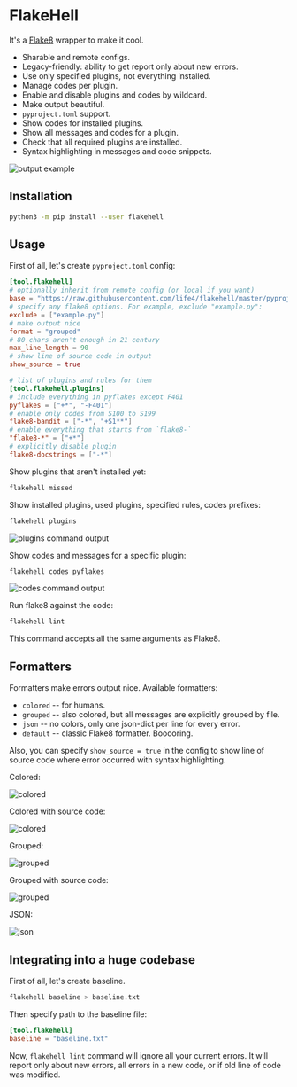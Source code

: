 # FlakeHell

It's a [Flake8](https://gitlab.com/pycqa/flake8) wrapper to make it cool.

+ Sharable and remote configs.
+ Legacy-friendly: ability to get report only about new errors.
+ Use only specified plugins, not everything installed.
+ Manage codes per plugin.
+ Enable and disable plugins and codes by wildcard.
+ Make output beautiful.
+ `pyproject.toml` support.
+ Show codes for installed plugins.
+ Show all messages and codes for a plugin.
+ Check that all required plugins are installed.
+ Syntax highlighting in messages and code snippets.

![output example](./assets/grouped.png)

## Installation

```bash
python3 -m pip install --user flakehell
```

## Usage

First of all, let's create `pyproject.toml` config:

```toml
[tool.flakehell]
# optionally inherit from remote config (or local if you want)
base = "https://raw.githubusercontent.com/life4/flakehell/master/pyproject.toml"
# specify any flake8 options. For example, exclude "example.py":
exclude = ["example.py"]
# make output nice
format = "grouped"
# 80 chars aren't enough in 21 century
max_line_length = 90
# show line of source code in output
show_source = true

# list of plugins and rules for them
[tool.flakehell.plugins]
# include everything in pyflakes except F401
pyflakes = ["+*", "-F401"]
# enable only codes from S100 to S199
flake8-bandit = ["-*", "+S1**"]
# enable everything that starts from `flake8-`
"flake8-*" = ["+*"]
# explicitly disable plugin
flake8-docstrings = ["-*"]
```

Show plugins that aren't installed yet:

```bash
flakehell missed
```

Show installed plugins, used plugins, specified rules, codes prefixes:

```bash
flakehell plugins
```

![plugins command output](./assets/plugins.png)

Show codes and messages for a specific plugin:

```bash
flakehell codes pyflakes
```

![codes command output](./assets/codes.png)

Run flake8 against the code:

```bash
flakehell lint
```

This command accepts all the same arguments as Flake8.

## Formatters

Formatters make errors output nice. Available formatters:

+ `colored` -- for humans.
+ `grouped` -- also colored, but all messages are explicitly grouped by file.
+ `json` -- no colors, only one json-dict per line for every error.
+ `default` -- classic Flake8 formatter. Booooring.

Also, you can specify `show_source = true` in the config to show line of source code where error occurred with syntax highlighting.

Colored:

![colored](./assets/colored.png)

Colored with source code:

![colored](./assets/colored-source.png)

Grouped:

![grouped](./assets/grouped.png)

Grouped with source code:

![grouped](./assets/grouped-source.png)

JSON:

![json](./assets/json.png)

## Integrating into a huge codebase

First of all, let's create baseline.

```bash
flakehell baseline > baseline.txt
```

Then specify path to the baseline file:

```toml
[tool.flakehell]
baseline = "baseline.txt"
```

Now, `flakehell lint` command will ignore all your current errors. It will report only about new errors, all errors in a new code, or if old line of code was modified.
